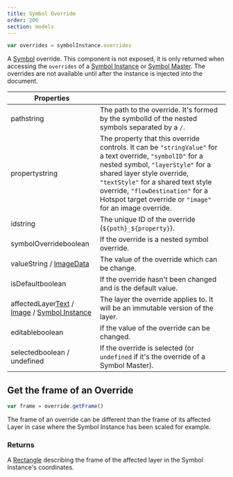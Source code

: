 ```yaml
---
title: Symbol Override
order: 206
section: models
---
```


```javascript
var overrides = symbolInstance.overrides
```

A [Symbol](https://sketch.com/docs/symbols/) override. This component is not exposed, it is only returned when accessing the `overrides` of a [Symbol Instance](#symbol-instance) or [Symbol Master](#symbol-master). The overrides are not available until after the instance is injected into the document.

| Properties |  |
| --- | --- |
| path<span class="arg-type">string</span> | The path to the override. It's formed by the symbolId of the nested symbols separated by a `/`. |
| property<span class="arg-type">string</span> | The property that this override controls. It can be `"stringValue"` for a text override, `"symbolID"` for a nested symbol, `"layerStyle"` for a shared layer style override, `"textStyle"` for a shared text style override, `"flowDestination"` for a Hotspot target override or `"image"` for an image override. |
| id<span class="arg-type">string</span> | The unique ID of the override (`${path}_${property}`). |
| symbolOverride<span class="arg-type">boolean</span> | If the override is a nested symbol override. |
| value<span class="arg-type">String / [ImageData](#imagedata)</span> | The value of the override which can be change. |
| isDefault<span class="arg-type">boolean</span> | If the override hasn't been changed and is the default value. |
| affectedLayer<span class="arg-type">[Text](#text) / [Image](#image) / [Symbol Instance](#symbolinstance)</span> | The layer the override applies to. It will be an immutable version of the layer. |
| editable<span class="arg-type">boolean</span> | If the value of the override can be changed. |
| selected<span class="arg-type">boolean / undefined</span> | If the override is selected (or `undefined` if it's the override of a Symbol Master). |

## Get the frame of an Override

```javascript
var frame = override.getFrame()
```

The frame of an override can be different than the frame of its affected Layer in case where the Symbol Instance has been scaled for example.

### Returns

A [Rectangle](#rectangle) describing the frame of the affected layer in the Symbol Instance's coordinates.
